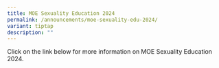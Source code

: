 ```yaml
---
title: MOE Sexuality Education 2024
permalink: /announcements/moe-sexuality-edu-2024/
variant: tiptap
description: ""
---
```

<p>Click on the link below for more information on<strong> </strong>MOE Sexuality
Education 2024.</p>
<p></p>
<p></p>